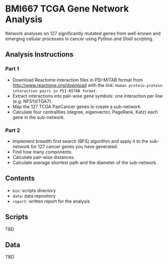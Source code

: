 # BMI667 TCGA Gene Network Analysis

Network analyses on 127 significantly mutated genes from well-known and emerging
cellular processes in cancer using Python and Shell scripting.

## Analysis Instructions

### Part 1

- Download Reactome interaction files in PSI-MITAB format from
  http://www.reactome.org/download with the link: `Human protein-protein
  interaction pairs in PSI-MITAB format`. 
- Extract interactions into pair-wise gene symbols: one interaction per line
  (e.g. NFS1\tITGA7). 
- Map the 127 TCGA PanCancer genes to create a sub-network. 
- Calculate four centralities (degree, eigenvector, PageRank, Katz) each gene in
  the sub-network.

### Part 2

- Implement breadth first search (BFS) algorithm and apply it to the sub-network
  for 127 cancer genes you have generated.
- Find how many components.
- Calculate pair-wise distances.
- Calculate average shortest path and the diameter of the sub-network.

## Contents

- `bin`: scripts directory
- `data`: data repository
- `report`: written report for the analysis

## Scripts

TBD

## Data

TBD
